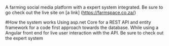 A farming social media platform with a expert system integrated.
Be sure to go check out the live site on [a link] (https://farmspace.co.za/)

#How the system works
Using asp.net Core for a REST API and entity framework for a code first approach towards the database.
While using a Angular front end for live user interaction with the API.
Be sure to check out the expert system
